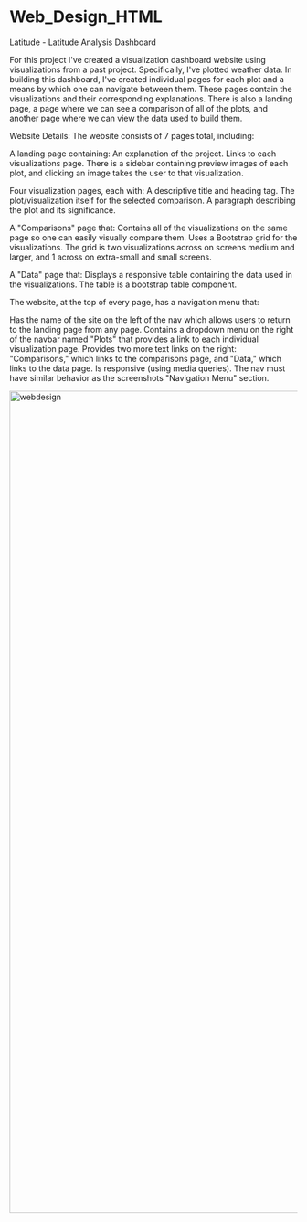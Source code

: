# Web_Design_HTML

Latitude - Latitude Analysis Dashboard

For this project I've created a visualization dashboard website using visualizations from a past project. Specifically, I've plotted weather data.
In building this dashboard, I've created individual pages for each plot and a means by which one can navigate between them. These pages contain the visualizations and their corresponding explanations. There is also a landing page, a page where we can see a comparison of all of the plots, and another page where we can view the data used to build them.

Website Details:
The website consists of 7 pages total, including:

A landing page containing:
An explanation of the project.
Links to each visualizations page. There is a sidebar containing preview images of each plot, and clicking an image takes the user to that visualization.

Four visualization pages, each with:
A descriptive title and heading tag.
The plot/visualization itself for the selected comparison.
A paragraph describing the plot and its significance.


A "Comparisons" page that:
Contains all of the visualizations on the same page so one can easily visually compare them.
Uses a Bootstrap grid for the visualizations.
The grid is two visualizations across on screens medium and larger, and 1 across on extra-small and small screens.


A "Data" page that:
Displays a responsive table containing the data used in the visualizations.
The table is a bootstrap table component.

The website, at the top of every page, has a navigation menu that:

Has the name of the site on the left of the nav which allows users to return to the landing page from any page.
Contains a dropdown menu on the right of the navbar named "Plots" that provides a link to each individual visualization page.
Provides two more text links on the right: "Comparisons," which links to the comparisons page, and "Data," which links to the data page.
Is responsive (using media queries). The nav must have similar behavior as the screenshots "Navigation Menu" section.

<img width="1439" alt="webdesign" src="https://user-images.githubusercontent.com/70656160/113900650-0cc71c80-979c-11eb-80b3-835ddafa5a35.png">
